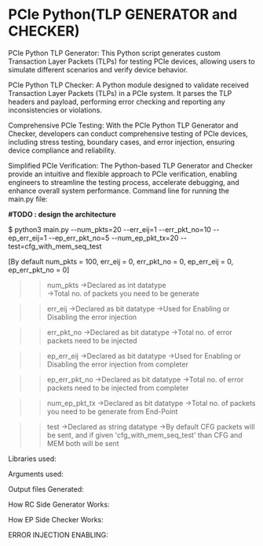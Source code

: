 # PCIe Python(TLP GENERATOR and CHECKER)
PCIe Python TLP Generator: This Python script generates custom Transaction Layer Packets (TLPs) for testing PCIe devices, allowing users to simulate different scenarios and verify device behavior.

PCIe Python TLP Checker: A Python module designed to validate received Transaction Layer Packets (TLPs) in a PCIe system. It parses the TLP headers and payload, performing error checking and reporting any inconsistencies or violations.

Comprehensive PCIe Testing: With the PCIe Python TLP Generator and Checker, developers can conduct comprehensive testing of PCIe devices, including stress testing, boundary cases, and error injection, ensuring device compliance and reliability.

Simplified PCIe Verification: The Python-based TLP Generator and Checker provide an intuitive and flexible approach to PCIe verification, enabling engineers to streamline the testing process, accelerate debugging, and enhance overall system performance.
Command line for running the main.py file:

**#TODO : design the architecture**



$ python3 main.py --num_pkts=20 --err_eij=1 --err_pkt_no=10 --ep_err_eij=1 --ep_err_pkt_no=5 --num_ep_pkt_tx=20 --test=cfg_with_mem_seq_test
  
[By default num_pkts = 100, err_eij = 0, err_pkt_no = 0, ep_err_eij = 0, ep_err_pkt_no = 0]
    
>>num_pkts          ->Declared as int datatype  
                    ->Total no. of packets you need to be generate
    
>>err_eij           ->Declared as bit datatype
                    ->Used for Enabling or Disabling the error injection
    
>>err_pkt_no        ->Declared as bit datatype
                    ->Total no. of error packets need to be injected
                    
>>ep_err_eij        ->Declared as bit datatype
                    ->Used for Enabling or Disabling the error injection from completer
    
>>ep_err_pkt_no     ->Declared as bit datatype
                    ->Total no. of error packets need to be injected from completer
    
>>num_ep_pkt_tx     ->Declared as bit datatype
                    ->Total no. of packets you need to be generate from End-Point                    
    
>>test              ->Declared as string datatype
                    ->By default CFG packets will be sent, and if given 'cfg_with_mem_seq_test' than CFG and MEM both will be sent                
                    
                    
                    
Libraries used:

Arguments used:

Output files Generated:

How RC Side Generator Works:

How EP Side Checker Works:

ERROR INJECTION ENABLING:

